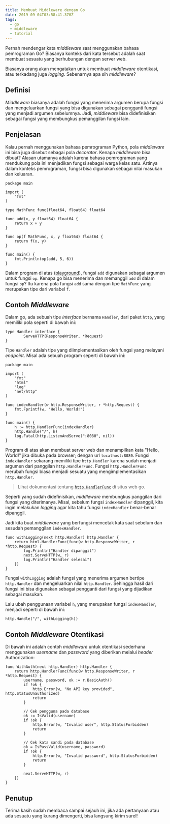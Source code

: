 ```yaml
---
title: Membuat Middleware dengan Go
date: 2019-09-04T03:58:41.370Z
tags:
  - go
  - middleware
  - tutorial
---
```

Pernah mendengar kata *middleware* saat menggunakan bahasa pemrograman Go? Biasanya konteks dari kata tersebut adalah saat membuat sesuatu yang berhubungan dengan server web.

Biasanya orang akan mengatakan untuk membuat *middleware* otentikasi, atau terkadang juga *logging*. Sebenarnya apa sih *middleware*?

## Definisi

*Middleware* biasanya adalah fungsi yang menerima argumen berupa fungsi dan mengeluarkan fungsi yang bisa digunakan sebagai pengganti fungsi yang menjadi argumen sebelumnya. Jadi, *middleware* bisa didefinisikan sebagai fungsi yang membungkus pemanggilan fungsi lain.

## Penjelasan

Kalau pernah menggunakan bahasa pemrograman Python, pola *middleware* ini bisa juga disebut sebagai pola *decorator*. Kenapa *middleware* bisa dibuat? Alasan utamanya adalah karena bahasa pemrograman yang mendukung pola ini menjadikan fungsi sebagai warga kelas satu. Artinya dalam konteks pemrograman, fungsi bisa digunakan sebagai nilai masukan dan keluaran.

```
package main

import (
	"fmt"
)

type MathFunc func(float64, float64) float64

func add(x, y float64) float64 {
	return x + y
}

func op(f MathFunc, x, y float64) float64 {
	return f(x, y)
}

func main() {
	fmt.Println(op(add, 5, 6))
}
```

Dalam program di atas ([playground](https://play.golang.org/p/IWcQas-qgmC)), fungsi `add` digunakan sebagai argumen untuk fungsi `op`. Kenapa go bisa menerima dan memanggil `add` di dalam fungsi `op`? Itu karena pola fungsi `add` sama dengan tipe `MathFunc` yang merupakan tipe dari variabel `f`.


## Contoh *Middleware*

Dalam go, ada sebuah tipe *interface* bernama `Handler`, dari paket `http`, yang memiliki pola seperti di bawah ini:

```
type Handler interface {
        ServeHTTP(ResponseWriter, *Request)
}
```

Tipe `Handler` adalah tipe yang diimplementasikan oleh fungsi yang melayani *endpoint*. Misal ada sebuah program seperti di bawah ini:

```
package main

import (
	"fmt"
	"html"
	"log"
	"net/http"
)

func indexHandler(w http.ResponseWriter, r *http.Request) {
	fmt.Fprintf(w, "Hello, World!")
}

func main() {
	h := http.HandlerFunc(indexHandler)
	http.Handle("/", h)
	log.Fatal(http.ListenAndServe(":8080", nil))
}
```

Program di atas akan membuat server web dan menampilkan kata "Hello, World!" jika dibuka pada browser; dengan url `localhost:8080`. Fungsi `indexHandler` sekarang memiliki tipe `http.Handler` karena sudah menjadi argumen dari panggilan `http.HandlerFunc`. Fungsi `http.HandlerFunc` merubah fungsi biasa menjadi sesuatu yang mengimplementasikan `http.Handler`.

> Lihat dokumentasi tentang [`http.HandlerFunc`](https://golang.org/pkg/net/http/#HandlerFunc) di situs web go.

Seperti yang sudah didefinisikan, *middleware* membungkus panggilan dari fungsi yang diterimanya. Misal, sebelum fungsi `indexHandler` dipanggil, kita ingin melakukan *logging* agar kita tahu fungsi `indexHandler` benar-benar dipanggil.

Jadi kita buat *middleware* yang berfungsi mencetak kata saat sebelum dan sesudah pemanggilan `indexHandler`.

```
func withLogging(next http.Handler) http.Handler {
	return html.HandlerFunc(func(w http.ResponseWriter, r *http.Request) {
		log.Println("Handler dipanggil")
		next.ServeHTTP(w, r)
		log.Println("Handler selesai")
	})
}
```

Fungsi `withLogging` adalah fungsi yang menerima argumen bertipe `http.Handler` dan mengeluarkan nilai `http.Handler`. Sehingga hasil dari fungsi ini bisa digunakan sebagai pengganti dari fungsi yang dijadikan sebagai masukan.

Lalu ubah penggunaan variabel `h`, yang merupakan fungsi `indexHandler`, menjadi seperti di bawah ini:

```
http.Handle("/", withLogging(h))
```

## Contoh *Middleware* Otentikasi

Di bawah ini adalah contoh *middleware* untuk otentikasi sederhana menggunakan *username* dan *password* yang diberikan melalui *header* Authorization:

```
func WithAuth(next http.Handler) http.Handler {
	return http.HandlerFunc(func(w http.ResponseWriter, r *http.Request) {
		username, password, ok := r.BasicAuth()
		if !ok {
			http.Error(w, "No API key provided", http.StatusUnauthorized)
			return
		}

		// Cek pengguna pada database
		ok := IsValid(username)
		if !ok {
			http.Error(w, "Invalid user", http.StatusForbidden)
			return
		}

		// Cek kata sandi pada database
		ok = IsPassValid(username, password)
		if !ok {
			http.Error(w, "Invalid password", http.StatusForbidden)
			return
		}

		next.ServeHTTP(w, r)
	})
}
```

## Penutup

Terima kasih sudah membaca sampai sejauh ini, jika ada pertanyaan atau ada sesuatu yang kurang dimengerti, bisa langsung kirim surel!
